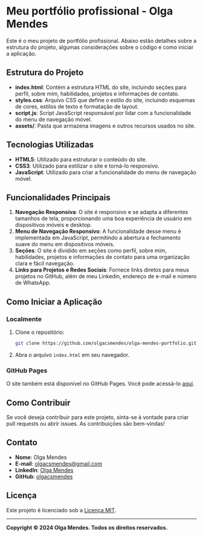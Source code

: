 # Meu portfólio profissional - Olga Mendes

Este é o meu projeto de portfólio profissional. Abaixo estão detalhes sobre a estrutura do projeto, algumas considerações sobre o código e como iniciar a aplicação.

## Estrutura do Projeto

- **index.html**: Contém a estrutura HTML do site, incluindo seções para perfil, sobre mim, habilidades, projetos e informações de contato.
- **styles.css**: Arquivo CSS que define o estilo do site, incluindo esquemas de cores, estilos de texto e formatação de layout.
- **script.js**: Script JavaScript responsável por lidar com a funcionalidade do menu de navegação móvel.
- **assets/**: Pasta que armazena imagens e outros recursos usados no site.

## Tecnologias Utilizadas

- **HTML5**: Utilizado para estruturar o conteúdo do site.
- **CSS3**: Utilizado para estilizar o site e torná-lo responsivo.
- **JavaScript**: Utilizado para criar a funcionalidade do menu de navegação móvel.

## Funcionalidades Principais

1. **Navegação Responsiva**: O site é responsivo e se adapta a diferentes tamanhos de tela, proporcionando uma boa experiência de usuário em dispositivos móveis e desktop.
2. **Menu de Navegação Responsivo**: A funcionalidade desse menu é implementada em JavaScript, permitindo a abertura e fechamento suave do menu em dispositivos móveis.
3. **Seções**: O site é dividido em seções como perfil, sobre mim, habilidades, projetos e informações de contato para uma organização clara e fácil navegação.
4. **Links para Projetos e Redes Sociais**: Fornece links diretos para meus projetos no GitHub, além de meu Linkedin, endereço de e-mail e número de WhatsApp.

## Como Iniciar a Aplicação

### Localmente

1. Clone o repositório:

   ```bash
   git clone https://github.com/olgacsmendes/olga-mendes-portfolio.git
   ```

2. Abra o arquivo `index.html` em seu navegador.

### GitHub Pages

O site também está disponível no GitHub Pages. Você pode acessá-lo [aqui](https://olgacsmendes.github.io/olga-mendes-portfolio/).

## Como Contribuir

Se você deseja contribuir para este projeto, sinta-se à vontade para criar pull requests ou abrir issues. As contribuições são bem-vindas!

## Contato

- **Nome**: Olga Mendes
- **E-mail**: [olgacsmendes@gmail.com](mailto:olgacsmendes@gmail.com)
- **LinkedIn**: [Olga Mendes](https://www.linkedin.com/in/olga-mendes/)
- **GitHub**: [olgacsmendes](https://github.com/olgacsmendes/)

## Licença

Este projeto é licenciado sob a [Licença MIT](LICENSE).

---

**Copyright © 2024 Olga Mendes. Todos os direitos reservados.**
